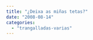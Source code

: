 ```yaml
---
title: "¿Deixa as miñas tetas?"
date: "2008-08-14"
categories: 
  - "trangalladas-varias"
---
```



